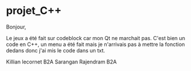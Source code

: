 # projet_C++


Bonjour, 

Le jeux a été fait sur codeblock car mon Qt ne marchait pas. C'est bien un code en C++, un menu a été
fait mais je n'arrivais pas à mettre la fonction dedans donc j'ai mis le code dans un txt.

Killian lecornet B2A
Sarangan Rajendram B2A
